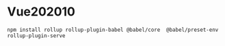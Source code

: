 # Vue202010

```                rollup和babel的桥梁   babel核心模块 es6-es5           启动webpack服务
npm install rollup rollup-plugin-babel @babel/core  @babel/preset-env rollup-plugin-serve
```